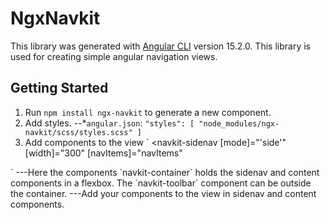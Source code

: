 # NgxNavkit

This library was generated with [Angular CLI](https://github.com/angular/angular-cli) version 15.2.0. This library is used for creating simple angular navigation views.

## Getting Started

1. Run `npm install ngx-navkit` to generate a new component.
2. Add styles.
--*`angular.json`:
`"styles": [
        "node_modules/ngx-navkit/scss/styles.scss"
    ]`
3. Add components to the view
`<navkit-container>
  <navkit-sidenav
    [mode]="'side'"
    [width]="300"
    [navItems]="navItems"
  ></navkit-sidenav>
  <navkit-content>
    <navkit-toolbar
      [height]="80"
      [sidenavToggle]="true"
      [sticky]="true"
    ></navkit-toolbar>
  </navkit-content>
</navkit-container>`
---Here the components `navkit-container` holds the sidenav and content components in a flexbox. The `navkit-toolbar` component can be outside the container. 
---Add your components to the view in sidenav and content components.